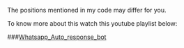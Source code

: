The positions mentioned in my code may differ for you.

To know more about this watch this youtube playlist below:

###[Whatsapp_Auto_response_bot]("https://www.youtube.com/playlist?list=PL4KX3oEgJcfe2mpt7BtUuz_g2a6ipSNAF")